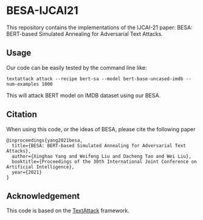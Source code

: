 # BESA-IJCAI21

This repository contains the implementations of the IJCAI-21 paper: BESA: BERT-based Simulated Annealing for Adversarial Text Attacks.

## Usage

Our code can be easily tested by the command line like: 
<pre><code>textattack attack --recipe bert-sa --model bert-base-uncased-imdb --num-examples 1000
</code></pre>
This will attack BERT model on IMDB dataset using our BESA.

## Citation

When using this code, or the ideas of BESA, please cite the following paper
<pre><code>@inproceedings{yang2021besa,
  title={BESA: BERT-based Simulated Annealing for Adversarial Text Attacks},
  author={Xinghao Yang and Weifeng Liu and Dacheng Tao and Wei Liu},
  booktitle={Proceedings of the 30th International Joint Conference on Artificial Intelligence},
  year={2021}
}
</code></pre>

## Acknowledgement

This code is based on the [TextAttack](https://github.com/QData/TextAttack) framework.
